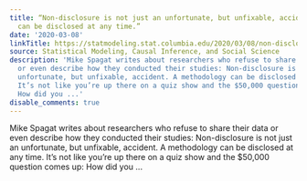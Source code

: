 ```yaml
---
title: “Non-disclosure is not just an unfortunate, but unfixable, accident.  A methodology
  can be disclosed at any time.”
date: '2020-03-08'
linkTitle: https://statmodeling.stat.columbia.edu/2020/03/08/non-disclosure-is-not-just-an-unfortunate-but-unfixable-accident-a-methodology-can-be-disclosed-at-any-time/
source: Statistical Modeling, Causal Inference, and Social Science
description: 'Mike Spagat writes about researchers who refuse to share their data
  or even describe how they conducted their studies: Non-disclosure is not just an
  unfortunate, but unfixable, accident. A methodology can be disclosed at any time.
  It’s not like you’re up there on a quiz show and the $50,000 question comes up:
  How did you ...'
disable_comments: true
---
```

Mike Spagat writes about researchers who refuse to share their data or even describe how they conducted their studies: Non-disclosure is not just an unfortunate, but unfixable, accident. A methodology can be disclosed at any time. It’s not like you’re up there on a quiz show and the $50,000 question comes up: How did you ...